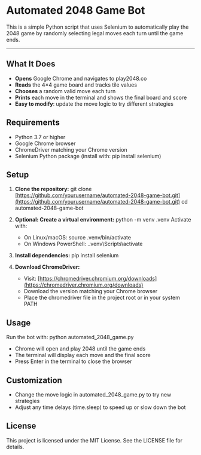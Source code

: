 # Automated 2048 Game Bot

This is a simple Python script that uses Selenium to automatically play the 2048 game by randomly selecting legal moves each turn until the game ends.

---

## What It Does

* **Opens** Google Chrome and navigates to play2048.co
* **Reads** the 4×4 game board and tracks tile values
* **Chooses** a random valid move each turn
* **Prints** each move in the terminal and shows the final board and score
* **Easy to modify**: update the move logic to try different strategies

## Requirements

* Python 3.7 or higher
* Google Chrome browser
* ChromeDriver matching your Chrome version
* Selenium Python package (install with: pip install selenium)

## Setup

1. **Clone the repository:**
   git clone [https://github.com/yourusername/automated-2048-game-bot.git](https://github.com/yourusername/automated-2048-game-bot.git)
   cd automated-2048-game-bot
2. **Optional: Create a virtual environment:**
   python -m venv .venv
   Activate with:

   * On Linux/macOS: source .venv/bin/activate
   * On Windows PowerShell: ..venv\Scripts\activate
3. **Install dependencies:**
   pip install selenium
4. **Download ChromeDriver:**

   * Visit: [https://chromedriver.chromium.org/downloads](https://chromedriver.chromium.org/downloads)
   * Download the version matching your Chrome browser
   * Place the chromedriver file in the project root or in your system PATH

## Usage

Run the bot with:
python automated\_2048\_game.py

* Chrome will open and play 2048 until the game ends
* The terminal will display each move and the final score
* Press Enter in the terminal to close the browser

## Customization

* Change the move logic in automated\_2048\_game.py to try new strategies
* Adjust any time delays (time.sleep) to speed up or slow down the bot

## License

This project is licensed under the MIT License. See the LICENSE file for details.



